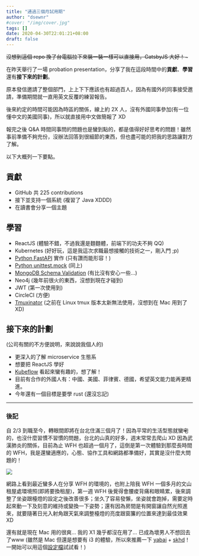```yaml
---
title: "通過三個月試用期"
author: "dsewnr"
#cover: "/img/cover.jpg"
tags: []
date: 2020-04-30T22:01:21+08:00
draft: false
---
```


~~沒想到這個 repo 換了台電腦拉下來裝一裝一樣可以直接用，GatsbyJS 大好！~~~

在昨天舉行了一場 probation presentation，分享了我在這段時間中的**貢獻**、**學習**還有**接下來的計劃**。

原本發信邀請了整個部門，上上下下應該也有超過百人，因為有國外的同事接受邀請，準備期間就一直用英文反覆的練習報告。

後來約定的時間可能因為時區的關係，線上約 2X 人，沒有外國同事參加(有一位懂中文的美國同事)，所以就直接用中文做簡報了 XD

報完之後 Q&A 時間同事問的問題也是蠻到點的，都是值得好好思考的問題！雖然事前準備不夠充份，沒辦法回答到很細節的東西，但也盡可能的把我的思路讓對方了解。

以下大概列一下要點。

## 貢獻
- GitHub 共 225 contributions
- 接下並支持一個系統 (複習了 Java XDDD)
- 在讀書會分享一個主題

## 學習
- ReactJS (體驗不錯，不過我還是麵麵體，前端下的功夫不夠 QQ)
- Kubernetes (好好玩，這是我這次求職最想接觸的技術之一，剛入門 ;p)
- [Python FastAPI](https://github.com/tiangolo/fastapi) 實作 (只有讚而能形容！)
- [Python unittest.mock](https://docs.python.org/3.7/library/unittest.mock.html) (同上)
- [MongoDB Schema Validation](https://docs.mongodb.com/manual/core/schema-validation/) (有比沒有安心一些…)
- Neo4j (幾年前很火的東西，沒想到現在才碰到)
- JWT (第一次使用到)
- CircleCI (方便)
- [Tmuxinator](https://github.com/tmuxinator/tmuxinator) (之前在 Linux tmux 版本太新無法使用，沒想到在 Mac 用到了 XD)

## 接下來的計劃
(公司有關的不方便說明，來說說我個人的)
- 更深入的了解 microservice 生態系
- 想要把 ReactJS 學好
- [Kubeflow](https://www.kubeflow.org/) 看起來蠻有趣的，想了解！
- 目前有合作的外國人有：中國、美國、菲律賓、德國，希望英文能力能再更精進。
- 今年還有一個目標是要學 rust (還沒忘記)

---

### 後記
自 2/3 到職至今，轉眼間即將在台北住滿三個月了！因為平常的生活型態就蠻~~宅~~的，也沒什麼習慣不習慣的問題，台北的山真的好多，週末常常去爬山 XD
因為武漢肺炎的關係，目前為止 WFH 也超過一個月了，這倒是第一次體驗到那麼長時間的 WFH，我是還蠻適應的，心態、協作工具和網路都準備好，其實是沒什麼大問題的！

![](/images/pass-probation-wfh.jpeg)

網路上看到最近蠻多人在分享 WFH 的環境的，也附上陪我 WFH 一個多月的文山租屋處環境照(即將要換租屋)，第一週 WFH 後覺得會腰痠背痛和眼睛累，後來調整了坐姿跟檯燈的設定之後改善很多；坐久了容易發懶，坐姿就會跑掉，需要定時起來動一下及刻意的維持或變換一下姿勢；還有因為房間是有開窗讓自然光照進來，就要隨著日光入射角跟天氣來調整檯燈的亮度跟窗簾的位置來達到最佳效果 XD

還有就是現在 Mac 用的很爽… 我的 X1 幾乎都沒在用了… 已成為壞男人不想回去了www
(雖然是 Mac 但還是想要有 i3 的體驗，所以來推薦一下 [yabai](https://github.com/koekeishiya/yabai) + [skhd](https://github.com/koekeishiya/skhd)！一開始可以用這個[設定檔](https://github.com/Julian-Heng/chunkwm-yabai-config)試試看！)

